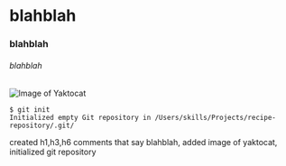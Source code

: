 # blahblah
### blahblah
###### blahblah

![Image of Yaktocat](https://octodex.github.com/images/yaktocat.png)

```
$ git init
Initialized empty Git repository in /Users/skills/Projects/recipe-repository/.git/
```



created h1,h3,h6 comments that say blahblah, added image of yaktocat, initialized git repository
